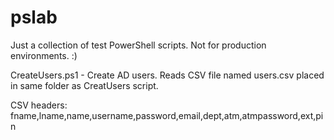 # pslab

Just a collection of test PowerShell scripts. Not for production environments. :)

CreateUsers.ps1 - Create AD users. Reads CSV file named users.csv placed in same folder as CreatUsers script.

CSV headers: fname,lname,name,username,password,email,dept,atm,atmpassword,ext,pin
